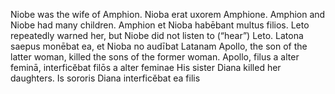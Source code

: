 Niobe was the wife of Amphion.
Nioba erat uxorem Amphione.
Amphion and Niobe had many children.
Amphion et Nioba habēbant multus filios.
Leto repeatedly warned her, but Niobe did not listen to (“hear”) Leto.
Latona saepus monēbat ea, et Nioba no audībat Latanam
Apollo, the son of the latter woman, killed the sons of the former woman.
Apollo, filus a alter feminā, interficĕbat filōs a alter feminae 
His sister Diana killed her daughters.
Is sororis Diana interficĕbat ea filis
